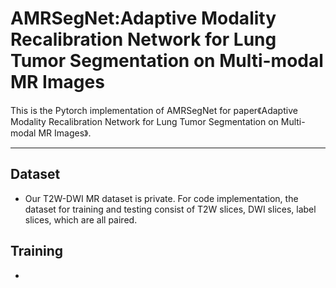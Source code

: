 # AMRSegNet:Adaptive Modality Recalibration Network for Lung Tumor Segmentation on Multi-modal MR Images
This is the Pytorch implementation of AMRSegNet for paper《Adaptive Modality Recalibration Network for Lung Tumor Segmentation on Multi-modal MR Images》.
***
## Dataset
- Our T2W-DWI MR dataset is private. For code implementation, the dataset for training and testing consist of T2W slices, DWI slices, label slices, which are all paired. 
  
## Training
-

